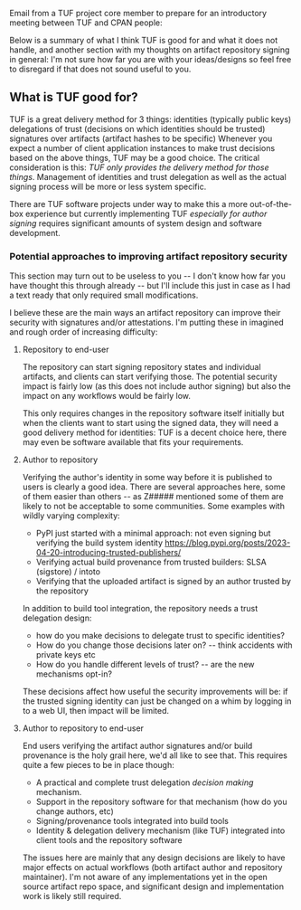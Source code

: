 Email from a TUF project core member to prepare for an introductory meeting
between TUF and CPAN people:

Below is a summary of what I think TUF is good for and what it does not
handle, and another section with my thoughts on artifact repository signing in
general: I'm not sure how far you are with your ideas/designs so feel free to
disregard if that does not sound useful to you.


## What is TUF good for?

TUF is a great delivery method for 3 things:
identities (typically public keys)
delegations of trust (decisions on which identities should be trusted)
signatures over artifacts (artifact hashes to be specific)
Whenever you expect a number of client application instances to make trust
decisions based on the above things, TUF may be a good choice. The critical
consideration is this: _TUF only provides the delivery method for those
things_. Management of identities and trust delegation as well as the actual
signing process will be more or less system specific.

There are TUF software projects under way to make this a more out-of-the-box
experience but currently implementing TUF _especially for author signing_
requires significant amounts of system design and software development.


### Potential approaches to improving artifact repository security

This section may turn out to be useless to you -- I don't know how far you
have thought this through already -- but I'll include this just in case as I
had a text ready that only required small modifications.

I believe these are the main ways an artifact repository can improve their
security with signatures and/or attestations. I'm putting these in imagined
and rough order of increasing difficulty:

1. Repository to end-user

   The repository can start signing repository states and individual
   artifacts, and clients can start verifying those. The potential security
   impact is fairly low (as this does not include author signing) but also the
   impact on any workflows would be fairly low.

   This only requires changes in the repository software itself initially but
   when the clients want to start using the signed data, they will need a good
   delivery method for identities: TUF is a decent choice here, there may even
   be software available that fits your requirements.

2. Author to repository

   Verifying the author's identity in some way before it is published to users
   is clearly a good idea.  There are several approaches here, some of them
   easier than others -- as Z##### mentioned some of them are likely to not be
   acceptable to some communities.  Some examples with wildly varying
   complexity:

   * PyPI just started with a minimal approach: not even signing but verifying
     the build system identity
     https://blog.pypi.org/posts/2023-04-20-introducing-trusted-publishers/
   * Verifying actual build provenance from trusted builders: SLSA (sigstore)
     / intoto
   * Verifying that the uploaded artifact is signed by an author trusted by
     the repository

   In addition to build tool integration, the repository needs a trust
   delegation design:

   * how do you make decisions to delegate trust to specific identities?
   * How do you change those decisions later on? -- think accidents with
     private keys etc
   * How do you handle different levels of trust? -- are the new mechanisms
     opt-in?

   These decisions affect how useful the security improvements will be: if the
   trusted signing identity can just be changed on a whim by logging in to a
   web UI, then impact will be limited.


3. Author to repository to end-user

   End users verifying the artifact author signatures and/or build provenance
   is the holy grail here, we'd all like to see that. This requires quite a
   few pieces to be in place though:

   * A practical and complete trust delegation _decision making_ mechanism.
   * Support in the repository software for that mechanism (how do you change
     authors, etc)
   * Signing/provenance tools integrated into build tools
   * Identity & delegation delivery mechanism (like TUF) integrated into
     client tools and the repository software

   The issues here are mainly that any design decisions are likely to have
   major effects on actual workflows (both artifact author and repository
   maintainer). I'm not aware of any implementations yet in the open source
   artifact repo space, and significant design and implementation work is
   likely still required.

